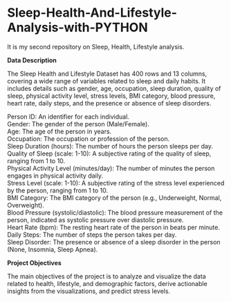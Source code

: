 # Sleep-Health-And-Lifestyle-Analysis-with-PYTHON
It is my second repository on Sleep, Health, Lifestyle analysis.

**Data Description**

The Sleep Health and Lifestyle Dataset has 400 rows and 13 columns,
covering a wide range of variables related to sleep and daily habits.
It includes details such as gender, age, occupation, sleep duration, quality of sleep,
physical activity level, stress levels, BMI category, blood pressure, heart rate, 
daily steps, and the presence or absence of sleep disorders.

Person ID: An identifier for each individual.
<br>
Gender: The gender of the person (Male/Female).
<br>
Age: The age of the person in years.
<br>
Occupation: The occupation or profession of the person.
<br>
Sleep Duration (hours): The number of hours the person sleeps per day.
<br>
Quality of Sleep (scale: 1-10): A subjective rating of the quality of sleep, ranging from 1 to 10.
<br>
Physical Activity Level (minutes/day): The number of minutes the person engages in physical activity daily.
<br>
Stress Level (scale: 1-10): A subjective rating of the stress level experienced by the person, ranging from 1 to 10.
<br>
BMI Category: The BMI category of the person (e.g., Underweight, Normal, Overweight).
<br>
Blood Pressure (systolic/diastolic): The blood pressure measurement of the person, indicated as systolic pressure over diastolic pressure.
<br>
Heart Rate (bpm): The resting heart rate of the person in beats per minute.
<br>
Daily Steps: The number of steps the person takes per day.
<br>
Sleep Disorder: The presence or absence of a sleep disorder in the person (None, Insomnia, Sleep Apnea).

**Project Objectives**

The main objectives of the project is to analyze and visualize the data related to health, lifestyle, and demographic factors, derive actionable insights from the visualizations, and predict stress levels.
